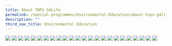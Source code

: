 ```yaml
---
title: About TNPS G4Life
permalink: /special-programmes/Environmental-Education/about-tnps-g4life/
description: ""
third_nav_title: Environmental Education
---
```

![](/images/g4life1.png)
![](/images/g4life2.png)
![](/images/g4life3.png)
![](/images/g4life4.png)
![](/images/g4life5.png)
![](/images/g4life6.png)
![](/images/g4life7.png)
![](/images/g4life8.png)
![](/images/g4life9.png)
![](/images/g4life10.png)
![](/images/g4life11.png)
![](/images/g4life12.png)
![](/images/g4life13.png)
![](/images/g4life14.png)
![](/images/g4life15.png)
![](/images/g4life16.png)
![](/images/g4life17.png)
![](/images/g4life18.png)
![](/images/g4life19.png)
![](/images/g4life20.png)
![](/images/g4life21.png)
![](/images/g4life22.png)
![](/images/g4life25.png)
![](/images/g4life26.png)